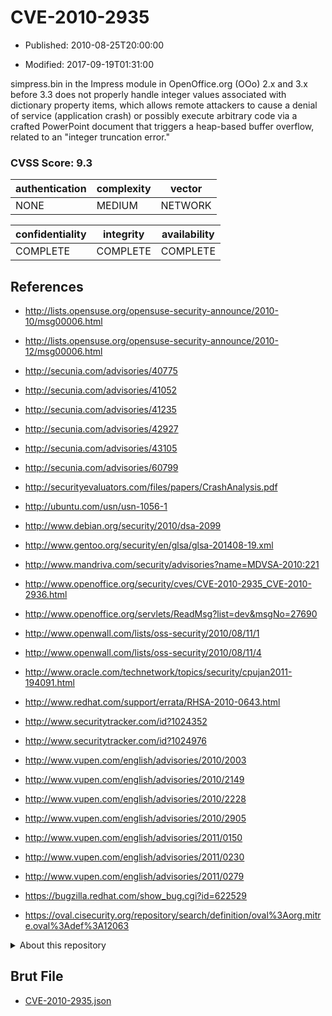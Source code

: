 # CVE-2010-2935

- Published: 2010-08-25T20:00:00

- Modified: 2017-09-19T01:31:00

simpress.bin in the Impress module in OpenOffice.org (OOo) 2.x and 3.x before 3.3 does not properly handle integer values associated with dictionary property items, which allows remote attackers to cause a denial of service (application crash) or possibly execute arbitrary code via a crafted PowerPoint document that triggers a heap-based buffer overflow, related to an "integer truncation error."

### CVSS Score: **9.3**

| authentication | complexity | vector |
| --- | --- | --- |
| NONE | MEDIUM | NETWORK |

| confidentiality | integrity | availability |
| --- | --- | --- |
| COMPLETE | COMPLETE | COMPLETE |

## References

* http://lists.opensuse.org/opensuse-security-announce/2010-10/msg00006.html

* http://lists.opensuse.org/opensuse-security-announce/2010-12/msg00006.html

* http://secunia.com/advisories/40775

* http://secunia.com/advisories/41052

* http://secunia.com/advisories/41235

* http://secunia.com/advisories/42927

* http://secunia.com/advisories/43105

* http://secunia.com/advisories/60799

* http://securityevaluators.com/files/papers/CrashAnalysis.pdf

* http://ubuntu.com/usn/usn-1056-1

* http://www.debian.org/security/2010/dsa-2099

* http://www.gentoo.org/security/en/glsa/glsa-201408-19.xml

* http://www.mandriva.com/security/advisories?name=MDVSA-2010:221

* http://www.openoffice.org/security/cves/CVE-2010-2935_CVE-2010-2936.html

* http://www.openoffice.org/servlets/ReadMsg?list=dev&msgNo=27690

* http://www.openwall.com/lists/oss-security/2010/08/11/1

* http://www.openwall.com/lists/oss-security/2010/08/11/4

* http://www.oracle.com/technetwork/topics/security/cpujan2011-194091.html

* http://www.redhat.com/support/errata/RHSA-2010-0643.html

* http://www.securitytracker.com/id?1024352

* http://www.securitytracker.com/id?1024976

* http://www.vupen.com/english/advisories/2010/2003

* http://www.vupen.com/english/advisories/2010/2149

* http://www.vupen.com/english/advisories/2010/2228

* http://www.vupen.com/english/advisories/2010/2905

* http://www.vupen.com/english/advisories/2011/0150

* http://www.vupen.com/english/advisories/2011/0230

* http://www.vupen.com/english/advisories/2011/0279

* https://bugzilla.redhat.com/show_bug.cgi?id=622529

* https://oval.cisecurity.org/repository/search/definition/oval%3Aorg.mitre.oval%3Adef%3A12063

<details>
<summary>About this repository</summary> 

  This repository is part of the project [Live Hack CVE](https://github.com/Live-Hack-CVE). Main website can be found [www.live-hack.org](https://www.live-hack.org) 
  
  Made by [Sn0wAlice](https://github.com/Sn0wAlice) for the people that care about security and need to have a feed of the latest CVEs. Hope you enjoy it, don't forget to star the repo and follow me on [Twitter](https://twitter.com/Sn0wAlice) and [Github](https://github.com/Sn0wAlice). And that is my [personnal website](https://www.alice-snow.me/)

  - [Home Page](https://github.com/Live-Hack-CVE)
  - [Framework](https://github.com/Live-Hack-CVE/cve-framework)
  - [CVE database](https://github.com/Live-Hack-CVE/full_database)
  - [Changelog](https://github.com/Live-Hack-CVE/Changelog)
</details>

## Brut File

* [CVE-2010-2935.json](https://raw.githubusercontent.com/Live-Hack-CVE/full_database/main/cves/2010/CVE-2010-2935.json)

